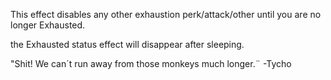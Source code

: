 This effect disables any other exhaustion perk/attack/other until you are no longer Exhausted.

the Exhausted status effect will disappear after sleeping.

"Shit! We can´t run away from those monkeys much longer.¨
-Tycho
